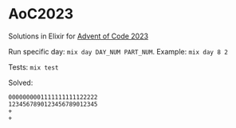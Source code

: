 # AoC2023

Solutions in Elixir for [Advent of Code 2023](https://adventofcode.com/2023)

Run specific day: `mix day DAY_NUM PART_NUM`. Example: `mix day 8 2`

Tests: `mix test`

Solved:
```
0000000001111111111122222
1234567890123456789012345
+
+
```